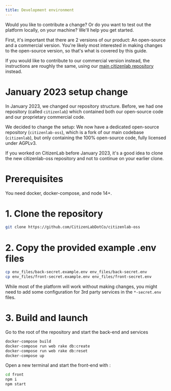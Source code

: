 ```yaml
---
title: Development environment
---
```


Would you like to contribute a change? Or do you want to test out the platform locally, on your machine? We'll help you get started.

First, it's important that there are 2 versions of our product: An open-source and a commercial version. You're likely most interested in making changes to the open-source version, so that's what is covered by this guide.

If you would like to contribute to our commercial version instead, the instructions are roughly the same, using our [main citizenlab repository](https://github.com/CitizenLabDotCo/citizenlab) instead.
# January 2023 setup change

In January 2023, we changed our repository structure. Before, we had one repository (called `citizenlab`) which contained both our open-source code and our proprietary commercial code.

We decided to change the setup: We now have a dedicated open-source repository (`citizenlab-oss`), which is a fork of our main codebase (`citizenlab`), but only containing the 100% open-source code, fully licensed under AGPLv3.

If you worked on CitizenLab before January 2023, it's a good idea to clone the new citizenlab-oss repository and not to continue on your earlier clone.
# Prerequisites

You need docker, docker-compose, and node 14+.

# 1. Clone the repository
```bash
git clone https://github.com/CitizenLabDotCo/citizenlab-oss
```

# 2. Copy the provided example .env files

```bash
cp env_files/back-secret.example.env env_files/back-secret.env
cp env_files/front-secret.example.env env_files/front-secret.env
```
While most of the platform will work without making changes, you might need to add some configuration for 3rd party services in the `*-secret.env` files.

# 3. Build and launch

Go to the root of the repository and start the back-end and services
```bash
docker-compose build
docker-compose run web rake db:create
docker-compose run web rake db:reset
docker-compose up
```
Open a new terminal and start the front-end with :
```bash
cd front
npm i
npm start
```
